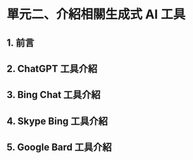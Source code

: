 # 單元二、介紹相關生成式 AI 工具

## 1. 前言

## 2. ChatGPT 工具介紹

## 3. Bing Chat 工具介紹

## 4. Skype Bing 工具介紹

## 5. Google Bard 工具介紹